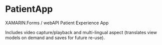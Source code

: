 # PatientApp
XAMARIN.Forms / webAPI Patient Experience App

Includes video capture/playback and multi-lingual aspect (translates view models on demand and saves for future re-use).
